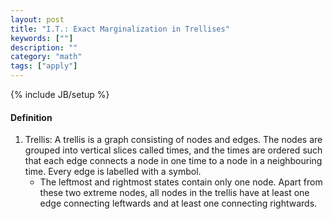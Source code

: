 ```yaml
---
layout: post
title: "I.T.: Exact Marginalization in Trellises" 
keywords: [""]
description: ""
category: "math"
tags: ["apply"]
---
```

{% include JB/setup %}

#### Definition
1. Trellis: A trellis is a graph consisting of nodes and edges. The nodes are
   grouped into vertical slices called times, and the times are ordered such
   that each edge connects a node in one time to a node in a neighbouring time.
   Every edge is labelled with a symbol.
   - The leftmost and rightmost states contain only one node. Apart from these
     two extreme nodes, all nodes in the trellis have at least one edge
     connecting leftwards and at least one connecting rightwards.
